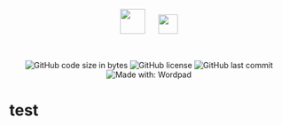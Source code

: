 <p align="center">
<img src="https://www.mcselec.com/images/stories/mcse/avr_logo.png" height="45" hspace="10">
<img src="https://edasim.com/wp-content/uploads/2020/06/edasim-integrating-ideas-logo-proteus.png" height="35" hspace="10">
</p>

<br />
<p align="center">
<img alt="GitHub code size in bytes" src="https://img.shields.io/github/languages/code-size/kiedtl/winfetch.svg">
<img alt="GitHub license" src="https://img.shields.io/github/license/kiedtl/winfetch.svg">
<img alt="GitHub last commit" src="https://img.shields.io/github/last-commit/kiedtl/winfetch.svg">
<img alt="Made with: Wordpad" src="https://img.shields.io/badge/made%20with-wordpad-blue.svg">
</p>


# test #

